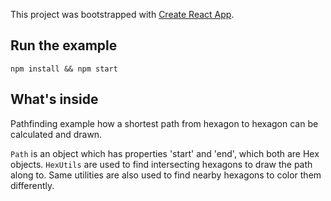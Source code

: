 This project was bootstrapped with [Create React App](https://github.com/facebookincubator/create-react-app).

## Run the example

```shell
npm install && npm start
```

## What's inside

Pathfinding example how a shortest path from hexagon to hexagon can be calculated and drawn.

`Path` is an object which has properties 'start' and 'end', which both are Hex objects.
`HexUtils` are used to find intersecting hexagons to draw the path along to. Same utilities
are also used to find nearby hexagons to color them differently.
